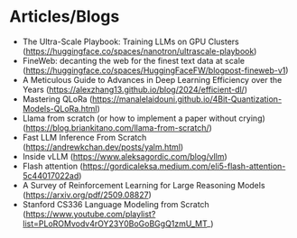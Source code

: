# Articles/Blogs

- The Ultra-Scale Playbook: Training LLMs on GPU Clusters (https://huggingface.co/spaces/nanotron/ultrascale-playbook)
- FineWeb: decanting the web for the finest text data at scale (https://huggingface.co/spaces/HuggingFaceFW/blogpost-fineweb-v1)
- A Meticulous Guide to Advances in Deep Learning Efficiency over the Years (https://alexzhang13.github.io/blog/2024/efficient-dl/)
- Mastering QLoRa (https://manalelaidouni.github.io/4Bit-Quantization-Models-QLoRa.html)
- Llama from scratch (or how to implement a paper without crying) (https://blog.briankitano.com/llama-from-scratch/)
- Fast LLM Inference From Scratch (https://andrewkchan.dev/posts/yalm.html)
- Inside vLLM (https://www.aleksagordic.com/blog/vllm)
- Flash attention (https://gordicaleksa.medium.com/eli5-flash-attention-5c44017022ad)
- A Survey of Reinforcement Learning for Large Reasoning Models (https://arxiv.org/pdf/2509.08827)
- Stanford CS336 Language Modeling from Scratch (https://www.youtube.com/playlist?list=PLoROMvodv4rOY23Y0BoGoBGgQ1zmU_MT_)
